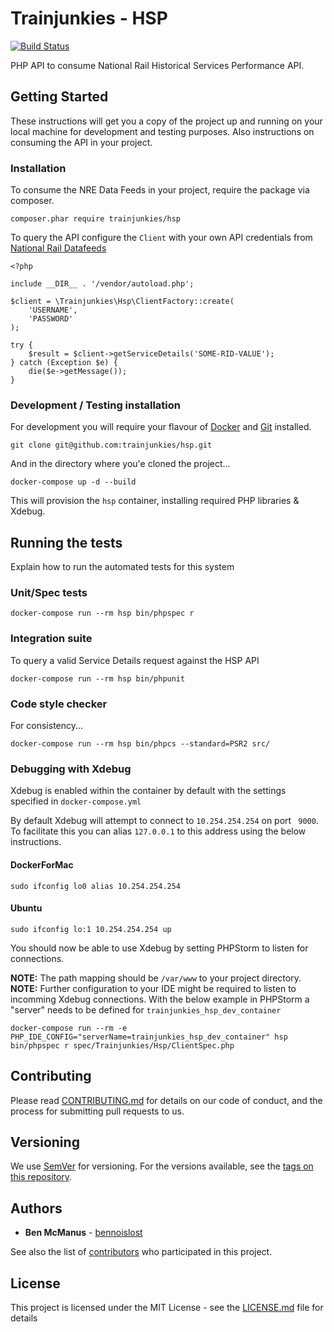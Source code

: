 # Trainjunkies - HSP

[![Build Status](https://travis-ci.org/trainjunkies/hsp.svg?branch=master)](https://travis-ci.org/trainjunkies/hsp)

PHP API to consume National Rail Historical Services Performance API.

## Getting Started

These instructions will get you a copy of the project up and running on your local machine for development and testing purposes. Also instructions on consuming the API in your project.

### Installation

To consume the NRE Data Feeds in your project, require the package via composer.

```
composer.phar require trainjunkies/hsp
```

To query the API configure the `Client` with your own API credentials from [National Rail Datafeeds][National Rail Datafeeds]

```
<?php

include __DIR__ . '/vendor/autoload.php';

$client = \Trainjunkies\Hsp\ClientFactory::create(
    'USERNAME',
    'PASSWORD'
);

try {
    $result = $client->getServiceDetails('SOME-RID-VALUE');
} catch (Exception $e) {
    die($e->getMessage());
}
```

### Development / Testing installation

For development you will require your flavour of [Docker][docker] and [Git][git] installed.

```
git clone git@github.com:trainjunkies/hsp.git
```

And in the directory where you'e cloned the project...

```
docker-compose up -d --build
```

This will provision the `hsp` container, installing required PHP libraries & Xdebug.

## Running the tests

Explain how to run the automated tests for this system

### Unit/Spec tests

```
docker-compose run --rm hsp bin/phpspec r
```

### Integration suite

To query a valid Service Details request against the HSP API

```
docker-compose run --rm hsp bin/phpunit
```

### Code style checker

For consistency...

```
docker-compose run --rm hsp bin/phpcs --standard=PSR2 src/
```

### Debugging with Xdebug

Xdebug is enabled within the container by default with the settings specified in `docker-compose.yml`

By default Xdebug will attempt to connect to `10.254.254.254` on port ` 9000`. To facilitate this you can alias `127.0.0.1` to this address using the below instructions.

#### DockerForMac

```
sudo ifconfig lo0 alias 10.254.254.254
```

#### Ubuntu

```
sudo ifconfig lo:1 10.254.254.254 up
```

You should now be able to use Xdebug by setting PHPStorm to listen for connections.

**NOTE:** The path mapping should be `/var/www` to your project directory.
**NOTE:** Further configuration to your IDE might be required to listen to incomming Xdebug connections. With the below example in PHPStorm a "server" needs to be defined for `trainjunkies_hsp_dev_container`

```
docker-compose run --rm -e PHP_IDE_CONFIG="serverName=trainjunkies_hsp_dev_container" hsp bin/phpspec r spec/Trainjunkies/Hsp/ClientSpec.php 
```

## Contributing

Please read [CONTRIBUTING.md](https://gist.github.com/PurpleBooth/b24679402957c63ec426) for details on our code of conduct, and the process for submitting pull requests to us.

## Versioning

We use [SemVer](http://semver.org/) for versioning. For the versions available, see the [tags on this repository](https://github.com/your/project/tags). 

## Authors

* **Ben McManus**  - [bennoislost](https://github.com/bennoislost)

See also the list of [contributors](https://github.com/your/project/contributors) who participated in this project.

## License

This project is licensed under the MIT License - see the [LICENSE.md](LICENSE.md) file for details

[National Rail Datafeeds]: https://datafeeds.nationalrail.co.uk/#/user "National Rail Datafeeds"
[Git]: https://git-scm.com/downloads	"Git"
[Docker]: https://www.docker.com/community-edition#/download	"Docker"
